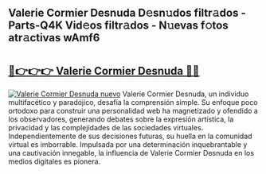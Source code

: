 ## Valerie Cormier Desnuda D𝚎sn𝚞dos filtr𝚊dos - Parts-Q4K Vid𝚎os filtr𝚊dos - N𝚞evas f𝚘tos atr𝚊ctivas wAmf6

# <h2><a href="http://mb2sg8l.tromn.icu/?c=Valerie+Cormier+Desnuda">🔗👉👉👉 Valerie Cormier Desnuda 🔗🔗</a></h2>

[![Valerie Cormier Desnuda nuevo](https://i.imgur.com/pEAQMta.gif)](http://mb2sg8l.tromn.icu/?c=Valerie+Cormier+Desnuda)
Valerie Cormier Desnuda, un individuo multifacético y paradójico, desafía la comprensión simple. Su enfoque poco ortodoxo para construir una personalidad web ha magnetizado y ofendido a los observadores, generando debates sobre la expresión artística, la privacidad y las complejidades de las sociedades virtuales. Independientemente de sus decisiones futuras, su huella en la comunidad virtual es imborrable. Impulsada por una determinación inquebrantable y una cautivación innegable, la influencia de Valerie Cormier Desnuda en los medios digitales es pionera.
